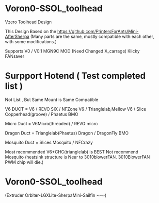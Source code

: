 # Voron0-SSOL_toolhead
Vzero Toolhead Design 

This Design Based on the https://github.com/PrintersForAnts/Mini-AfterSherpa 
(Many parts are the same, mostly compatible with each other, with some modifications.)

Supports 
V0 / V0.1 
MGN9C MOD (Need Changed X_carrage)
Klicky
FANsaver

# Surpport  Hotend ( Test completed list   )
 Not List , But Same Mount is Same Compatible

V6 DUCT = V6 / REVO SIX /  NFZone V6 / Trianglelab,Mellow V6 / Slice Copperhead(groove) / Phaetus BMO 

Micro Duct = V6Micro(threaded) / REVO micro 

Dragon Duct = Trianglelab(Phaetus) Dragon / DragonFly BMO 

Mosquito Duct = Slices Mosquito / NFCrazy 


Most recommended V6+CHC(trianglelab) is BEST 
Not recommend Mosquito (heatsink structure is Near to 3010blowerFAN. 3010BlowerFAN PWM chip will die.)



# Voron0-SSOL_toolhead

(Extruder  Orbiter-LGXLite-SherpaMini-Sailfin ~~~)
